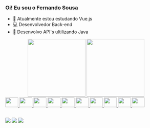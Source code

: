 ### Oi! Eu sou o Fernando Sousa
<link rel="stylesheet" href="https://cdn.jsdelivr.net/gh/devicons/devicon@v2.15.1/devicon.min.css">

- 👾 Atualmente estou estudando Vue.js
- 💻 Desenvolvedor Back-end
- 🤖 Desenvolvo API's ultilizando Java
<div align="center">
  <a href="https://github.com/fernanddo-s">
  <img height="180em" src="https://github-readme-stats.vercel.app/api?username=fernanddo-s&show_icons=true&theme=dark&include_all_commits=true&count_private=true"/>
  <img height="180em" src="https://github-readme-stats.vercel.app/api/top-langs/?username=fernanddo-s&layout=compact&langs_count=7&theme=dark"/>
</div>
  
<div>
  <img height="30" width="40" src="https://cdn.jsdelivr.net/gh/devicons/devicon/icons/java/java-original.svg" />
  <img height="30" width="40" src="https://cdn.jsdelivr.net/gh/devicons/devicon/icons/spring/spring-original-wordmark.svg" />
  <img height="30" width="40" src="https://cdn.jsdelivr.net/gh/devicons/devicon/icons/postgresql/postgresql-original.svg" />
  <img height="30" width="40" src="https://cdn.jsdelivr.net/gh/devicons/devicon/icons/javascript/javascript-original.svg" />
  <img height="30" width="40" src="https://cdn.jsdelivr.net/gh/devicons/devicon/icons/html5/html5-original.svg" />
  <img height="30" width="40" src="https://cdn.jsdelivr.net/gh/devicons/devicon/icons/css3/css3-original.svg" />
  <img height="30" width="40" src="https://cdn.jsdelivr.net/gh/devicons/devicon/icons/vuejs/vuejs-original.svg" />    
  <img height="30" width="40" src="https://cdn.jsdelivr.net/gh/devicons/devicon/icons/react/react-original.svg" />
  <img height="30" width="40" src="https://cdn.jsdelivr.net/gh/devicons/devicon/icons/docker/docker-original.svg" />    
  <img height="30" width="40" src="https://cdn.jsdelivr.net/gh/devicons/devicon/icons/python/python-original.svg" />    
          
</div>

##
<div>
  <a href="https://www.instagram.com/fernanddo_s/" target="_blank"><img src="https://img.shields.io/badge/-Instagram-%23E4405F?style=for-the-badge&logo=instagram&logoColor=white" target="_blank"></a> 
  <a href = "mailto:fernanddo.osousa@gmail.com"><img src="https://img.shields.io/badge/-Gmail-%23333?style=for-the-badge&logo=gmail&logoColor=white" target="_blank"></a>
  <a href="https://www.linkedin.com/in/fernanddo-s" target="_blank"><img src="https://img.shields.io/badge/-LinkedIn-%230077B5?style=for-the-badge&logo=linkedin&logoColor=white" target="_blank"></a>
</div>
  
  
